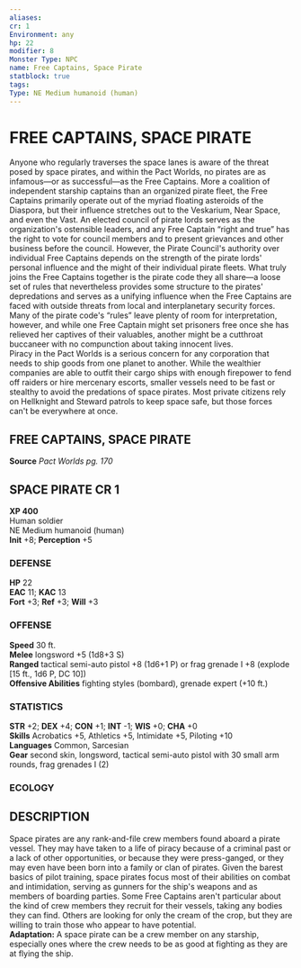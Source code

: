 ```yaml
---
aliases: 
cr: 1
Environment: any
hp: 22
modifier: 8
Monster Type: NPC
name: Free Captains, Space Pirate
statblock: true
tags: 
Type: NE Medium humanoid (human)  
---
```

# FREE CAPTAINS, SPACE PIRATE
Anyone who regularly traverses the space lanes is aware of the threat posed by space pirates, and within the Pact Worlds, no pirates are as infamous—or as successful—as the Free Captains. More a coalition of independent starship captains than an organized pirate fleet, the Free Captains primarily operate out of the myriad floating asteroids of the Diaspora, but their influence stretches out to the Veskarium, Near Space, and even the Vast. An elected council of pirate lords serves as the organization's ostensible leaders, and any Free Captain “right and true” has the right to vote for council members and to present grievances and other business before the council. However, the Pirate Council's authority over individual Free Captains depends on the strength of the pirate lords' personal influence and the might of their individual pirate fleets. What truly joins the Free Captains together is the pirate code they all share—a loose set of rules that nevertheless provides some structure to the pirates' depredations and serves as a unifying influence when the Free Captains are faced with outside threats from local and interplanetary security forces. Many of the pirate code's “rules” leave plenty of room for interpretation, however, and while one Free Captain might set prisoners free once she has relieved her captives of their valuables, another might be a cutthroat buccaneer with no compunction about taking innocent lives.  
Piracy in the Pact Worlds is a serious concern for any corporation that needs to ship goods from one planet to another. While the wealthier companies are able to outfit their cargo ships with enough firepower to fend off raiders or hire mercenary escorts, smaller vessels need to be fast or stealthy to avoid the predations of space pirates. Most private citizens rely on Hellknight and Steward patrols to keep space safe, but those forces can't be everywhere at once.  

## FREE CAPTAINS, SPACE PIRATE

**Source** _Pact Worlds pg. 170_

## SPACE PIRATE CR 1

**XP 400**  
Human soldier  
NE Medium humanoid (human)  
**Init** +8; **Perception** +5  

### DEFENSE

**HP** 22  
**EAC** 11; **KAC** 13  
**Fort** +3; **Ref** +3; **Will** +3  

### OFFENSE

**Speed** 30 ft.  
**Melee** longsword +5 (1d8+3 S)  
**Ranged** tactical semi-auto pistol +8 (1d6+1 P) or frag grenade I +8 (explode \[15 ft., 1d6 P, DC 10\])  
**Offensive Abilities** fighting styles (bombard), grenade expert (+10 ft.)

### STATISTICS

**STR** +2; **DEX** +4; **CON** +1; **INT** -1; **WIS** +0; **CHA** +0  
**Skills** Acrobatics +5, Athletics +5, Intimidate +5, Piloting +10  
**Languages** Common, Sarcesian  
**Gear** second skin, longsword, tactical semi-auto pistol with 30 small arm rounds, frag grenades I (2)

### ECOLOGY

## DESCRIPTION

Space pirates are any rank-and-file crew members found aboard a pirate vessel. They may have taken to a life of piracy because of a criminal past or a lack of other opportunities, or because they were press-ganged, or they may even have been born into a family or clan of pirates. Given the barest basics of pilot training, space pirates focus most of their abilities on combat and intimidation, serving as gunners for the ship's weapons and as members of boarding parties. Some Free Captains aren't particular about the kind of crew members they recruit for their vessels, taking any bodies they can find. Others are looking for only the cream of the crop, but they are willing to train those who appear to have potential.  
**Adaptation:** A space pirate can be a crew member on any starship, especially ones where the crew needs to be as good at fighting as they are at flying the ship.